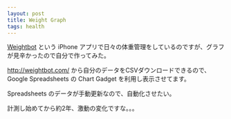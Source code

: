 ```yaml
---
layout: post
title: Weight Graph
tags: health
---
```


[Weightbot](http://tapbots.com/software/weightbot/) という iPhone アプリで日々の体重管理をしているのですが、グラフが見辛かったので自分で作ってみた。

<http://weightbot.com/> から自分のデータをCSVダウンロードできるので、 Google Spreadsheets の Chart Gadget を利用し表示させてます。

Spreadsheets のデータが手動更新なので、自動化させたい。

<script src="https://spreadsheets.google.com/gpub?url=http%3A%2F%2Ftbaoebshgeq225lhq2bam0m0a5mf6u0b-ss-opensocial.googleusercontent.com%2Fgadgets%2Fifr%3Fup_title%26up_scale%3Dmaximize%26up_values_suffix%26up_annotations_width%3D25%26up_display_zoom_buttons%3D1%26up_display_exact_values%3D1%26up_display_annotations_filter%3D1%26up_display_legend_inNewline%3D1%26up__table_query_url%3Dhttps%253A%252F%252Fspreadsheets.google.com%252Ftq%253Frange%253DA%25253AB%2526key%253D0ApdONG9FX61OdEhOaU5kOGZidXh1UzNWOXkxUE9DaVE%2526gid%253D0%2526pub%253D1%26url%3Dhttp%253A%252F%252Fwww.google.com%252Fig%252Fmodules%252Ftime-series-line.xml%26spreadsheets%3Dspreadsheets&height=360&width=360"></script>

計測し始めてから約2年、激動の変化ですな。。。
